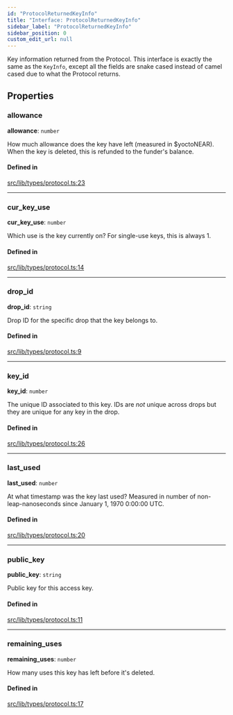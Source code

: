 ```yaml
---
id: "ProtocolReturnedKeyInfo"
title: "Interface: ProtocolReturnedKeyInfo"
sidebar_label: "ProtocolReturnedKeyInfo"
sidebar_position: 0
custom_edit_url: null
---
```


Key information returned from the Protocol. This interface is exactly the same as the `KeyInfo`, except all the fields are
snake cased instead of camel cased due to what the Protocol returns.

## Properties

### allowance

 **allowance**: `number`

How much allowance does the key have left (measured in $yoctoNEAR). When the key is deleted, this is refunded to the funder's balance.

#### Defined in

[src/lib/types/protocol.ts:23](https://github.com/keypom/keypom-js/blob/44ee5c18/src/lib/types/protocol.ts#L23)

___

### cur\_key\_use

 **cur\_key\_use**: `number`

Which use is the key currently on? For single-use keys, this is always 1.

#### Defined in

[src/lib/types/protocol.ts:14](https://github.com/keypom/keypom-js/blob/44ee5c18/src/lib/types/protocol.ts#L14)

___

### drop\_id

 **drop\_id**: `string`

Drop ID for the specific drop that the key belongs to.

#### Defined in

[src/lib/types/protocol.ts:9](https://github.com/keypom/keypom-js/blob/44ee5c18/src/lib/types/protocol.ts#L9)

___

### key\_id

 **key\_id**: `number`

The unique ID associated to this key. IDs are *not* unique across drops but they are unique for any key in the drop.

#### Defined in

[src/lib/types/protocol.ts:26](https://github.com/keypom/keypom-js/blob/44ee5c18/src/lib/types/protocol.ts#L26)

___

### last\_used

 **last\_used**: `number`

At what timestamp was the key last used? Measured in number of non-leap-nanoseconds since January 1, 1970 0:00:00 UTC.

#### Defined in

[src/lib/types/protocol.ts:20](https://github.com/keypom/keypom-js/blob/44ee5c18/src/lib/types/protocol.ts#L20)

___

### public\_key

 **public\_key**: `string`

Public key for this access key.

#### Defined in

[src/lib/types/protocol.ts:11](https://github.com/keypom/keypom-js/blob/44ee5c18/src/lib/types/protocol.ts#L11)

___

### remaining\_uses

 **remaining\_uses**: `number`

How many uses this key has left before it's deleted.

#### Defined in

[src/lib/types/protocol.ts:17](https://github.com/keypom/keypom-js/blob/44ee5c18/src/lib/types/protocol.ts#L17)
